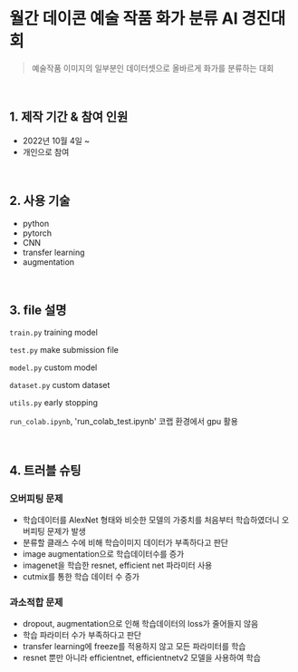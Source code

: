 # 월간 데이콘 예술 작품 화가 분류 AI 경진대회
>예술작품 이미지의 일부분인 데이터셋으로 올바르게 화가를 분류하는 대회

</br>

## 1. 제작 기간 & 참여 인원
- 2022년 10월 4일 ~ 
- 개인으로 참여

</br>

## 2. 사용 기술
- python
- pytorch
- CNN
- transfer learning
- augmentation

</br>

## 3. file 설명
`train.py` training model

`test.py` make submission file 

`model.py` custom model

`dataset.py` custom dataset

`utils.py` early stopping

`run_colab.ipynb`, 'run_colab_test.ipynb' 코랩 환경에서 gpu 활용

</br>

## 4. 트러블 슈팅
### 오버피팅 문제
- 학습데이터를 AlexNet 형태와 비슷한 모델의 가중치를 처음부터 학습하였더니 오버피팅 문제가 발생
- 분류할 클래스 수에 비해 학습이미지 데이터가 부족하다고 판단
- image augmentation으로 학습데이터수를 증가
- imagenet을 학습한 resnet, efficient net 파라미터 사용
- cutmix를 통한 학습 데이터 수 증가
### 과소적합 문제
- dropout, augmentation으로 인해 학습데이터의 loss가 줄어들지 않음 
- 학습 파라미터 수가 부족하다고 판단
- transfer learning에 freeze를 적용하지 않고 모든 파라미터를 학습
- resnet 뿐만 아니라 efficientnet, efficientnetv2 모델을 사용하여 학습
